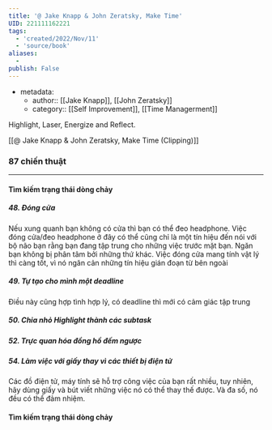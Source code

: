 ```yaml
---
title: '@ Jake Knapp & John Zeratsky, Make Time'
UID: 221111162221
tags:
  - 'created/2022/Nov/11'
  - 'source/book'
aliases:
  - 
publish: False
---
```

- metadata:
	- author:: [[Jake Knapp]], [[John Zeratsky]]
	- category:: [[Self Improvement]], [[Time Managerment]]

Highlight, Laser, Energize and Reflect.

[[@ Jake Knapp & John Zeratsky, Make Time (Clipping)]]

### 87 chiến thuật
---

#### Tìm kiếm trạng thái dòng chảy
##### 48. Đóng cửa
Nếu xung quanh bạn không có cửa thì bạn có thể đeo headphone. Việc đóng cửa/đeo headphone ở đây có thể cũng chỉ là một tín hiệu đến nói với bộ não bạn rằng bạn đang tập trung cho những việc trước mặt bạn. Ngăn bạn không bị phân tâm bởi những thứ khác. Việc đóng cửa mang tính vật lý thì càng tốt, vì nó ngăn cản những tín hiệu gián đoạn từ bên ngoài
##### 49. Tự tạo cho mình một deadline
Điều này cũng hợp tình hợp lý, có deadline thì mới có cảm giác tập trung
##### 50. Chia nhỏ Highlight thành các subtask
##### 52. Trực quan hóa đồng hồ đếm ngược
##### 54. Làm việc với giấy thay vì các thiết bị điện tử
Các đồ điện tử, máy tính sẽ hỗ trợ công việc của bạn rất nhiều, tuy nhiên, hãy dùng giấy và bút viết những việc nó có thể thay thế được. Và đa số, nó đều có thể đảm nhiệm.

#### Tìm kiếm trạng thái dòng chảy
